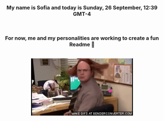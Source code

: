 


<div align="center">
<h3 >My name is Sofia and today is Sunday, 26 September, 12:39 GMT-4</h3><br>
<h3 >For now, me and my personalities are working to create a fun Readme 👋
</h3><br>
<img src='img/dwight.gif' alt='working...'/>
</div>
